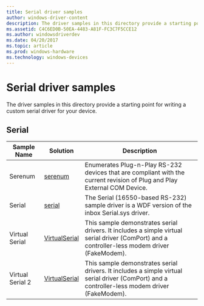 ```yaml
---
title: Serial driver samples
author: windows-driver-content
description: The driver samples in this directory provide a starting point for writing a custom serial driver for your device.
ms.assetid: C4C6ED0B-50EA-4483-A81F-FC3C7F5CCE12
ms.author: windowsdriverdev
ms.date: 04/20/2017
ms.topic: article
ms.prod: windows-hardware
ms.technology: windows-devices
---
```


# Serial driver samples


The driver samples in this directory provide a starting point for writing a custom serial driver for your device.

## Serial


| Sample Name      | Solution                                                         | Description                                                                                                                                   |
|------------------|------------------------------------------------------------------|-----------------------------------------------------------------------------------------------------------------------------------------------|
| Serenum          | [serenum](http://go.microsoft.com/fwlink/p/?LinkId=617961)       | Enumerates Plug-n-Play RS-232 devices that are compliant with the current revision of Plug and Play External COM Device.                      |
| Serial           | [serial](http://go.microsoft.com/fwlink/p/?LinkId=617962)        | The Serial (16550-based RS-232) sample driver is a WDF version of the inbox Serial.sys driver.                                                |
| Virtual Serial   | [VirtualSerial](http://go.microsoft.com/fwlink/p/?LinkId=617963) | This sample demonstrates serial drivers. It includes a simple virtual serial driver (ComPort) and a controller-less modem driver (FakeModem). |
| Virtual Serial 2 | [VirtualSerial](http://go.microsoft.com/fwlink/p/?LinkId=617965) | This sample demonstrates serial drivers. It includes a simple virtual serial driver (ComPort) and a controller-less modem driver (FakeModem). |

 

 

 




